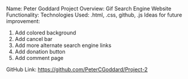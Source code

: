 Name: Peter Goddard
Project Overview: Gif Search Engine
Website Functionality: 
Technologies Used: .html, .css, github, .js
Ideas for future improvement:
1. Add colored background
2. Add cancel bar
3. Add more alternate search engine links
4. Add donation button
5. Add comment page

GitHub Link: https://github.com/PeterCGoddard/Project-2
